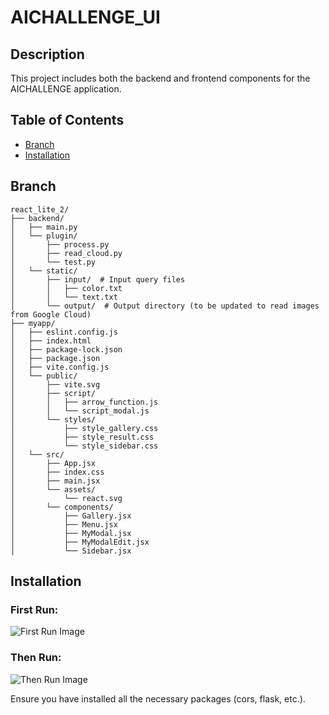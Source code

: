 # AICHALLENGE_UI

## Description
This project includes both the backend and frontend components for the AICHALLENGE application.

## Table of Contents
- [Branch](#branch)
- [Installation](#installation)
  
## Branch

```plaintext
react_lite_2/
├── backend/
│   ├── main.py
│   └── plugin/
│       ├── process.py
│       ├── read_cloud.py
│       └── test.py
│   └── static/
│       ├── input/  # Input query files
│       │   ├── color.txt
│       │   └── text.txt
│       └── output/  # Output directory (to be updated to read images from Google Cloud)
├── myapp/
│   ├── eslint.config.js
│   ├── index.html
│   ├── package-lock.json
│   ├── package.json
│   ├── vite.config.js
│   └── public/
│       ├── vite.svg
│       ├── script/
│       │   ├── arrow_function.js
│       │   └── script_modal.js
│       └── styles/
│           ├── style_gallery.css
│           ├── style_result.css
│           └── style_sidebar.css
│   └── src/
│       ├── App.jsx 
│       ├── index.css
│       ├── main.jsx
│       └── assets/
│           └── react.svg
│       └── components/
│           ├── Gallery.jsx
│           ├── Menu.jsx
│           ├── MyModal.jsx
│           ├── MyModalEdit.jsx
│           └── Sidebar.jsx
```
## Installation

### First Run:
![First Run Image](https://github.com/user-attachments/assets/e6ad3471-0f37-4f69-bacf-cac216d6c789)

### Then Run:
![Then Run Image](https://github.com/user-attachments/assets/4f0039a4-ae0e-4330-a41d-184229df9ee6)

Ensure you have installed all the necessary packages (cors, flask, etc.).

